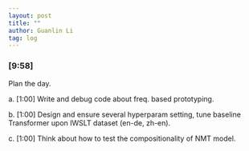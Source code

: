 ```yaml
---
layout: post
title: ""
author: Guanlin Li
tag: log
---
```


### [9:58]

Plan the day.

a. [1:00] Write and debug code about freq. based prototyping. 

b. [1:00] Design and ensure several hyperparam setting, tune baseline Transformer upon IWSLT dataset (en-de, zh-en). 

c. [1:00] Think about how to test the compositionality of NMT model. 